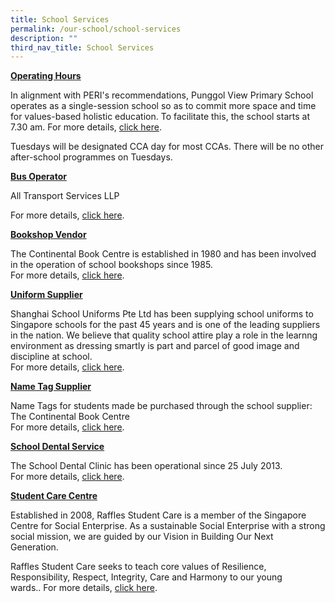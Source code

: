 ```yaml
---
title: School Services
permalink: /our-school/school-services
description: ""
third_nav_title: School Services
---
```

<p><strong><u>Operating Hours</u></strong></p>

In alignment with PERI's recommendations, Punggol View Primary School operates as a single-session school so as to commit more space and time for values-based holistic education. To facilitate this, the school starts at 7.30 am. For more details, [click here](/our-school/school-services/operating-hours).

Tuesdays will be designated CCA day for most CCAs. There will be no other after-school programmes on Tuesdays.

<p><strong><u>Bus Operator</u></strong></p>

All Transport Services LLP

For more details, [click here](/our-school/school-services/bus-operator).

  
<p><strong><u>Bookshop Vendor</u></strong></p>

The Continental Book Centre is established in 1980 and has been involved in the operation of school bookshops since 1985.   
For more details, [click here](/our-school/school-services/bookshop-vendor).

  
<p><strong><u>Uniform Supplier</u></strong></p>

Shanghai School Uniforms Pte Ltd has been supplying school uniforms to Singapore schools for the past 45 years and is one of the leading suppliers in the nation. We believe that quality school attire play a role in the learnng environment as dressing smartly is part and parcel of good image and discipline at school.    
For more details, [click here](/our-school/school-services/uniform-supplier).

  
<p><strong><u>Name Tag Supplier</u></strong></p>

Name Tags for students made be purchased through the school supplier:  
The Continental Book Centre  
For more details, [click here](/our-school/school-services/name-tag-supplier).

  
<p><strong><u>School Dental Service</u></strong></p>

The School Dental Clinic has been operational since 25 July 2013.   
For more details, [click here](/our-school/school-services/school-dental-service).

  
<p><strong><u>Student Care Centre</u></strong></p>

Established in 2008, Raffles Student Care is a member of the Singapore Centre for Social Enterprise. As a sustainable Social Enterprise with a strong social mission, we are guided by our Vision in Building Our Next Generation. 

Raffles Student Care seeks to teach core values of Resilience, Responsibility, Respect, Integrity, Care and Harmony to our young wards.. For more details, [click here](/our-school/school-services/student-care-centre).